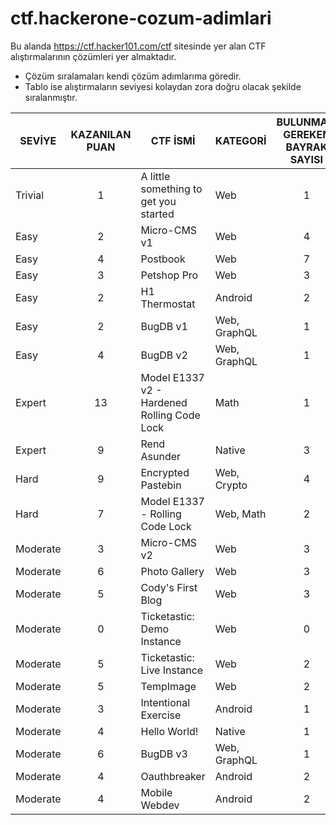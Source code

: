 # ctf.hackerone-cozum-adimlari
Bu alanda https://ctf.hacker101.com/ctf sitesinde yer alan CTF alıştırmalarının çözümleri yer almaktadır.
<ul>
  <li>Çözüm sıralamaları kendi çözüm adımlarıma göredir.</li>
  <li>Tablo ise alıştırmaların seviyesi kolaydan zora doğru olacak şekilde sıralanmıştır.</li>
</ul>

| SEVİYE | KAZANILAN PUAN | CTF İSMİ | KATEGORİ | BULUNMASI GEREKEN BAYRAK SAYISI |
|--------|:---:|----------|----------|:---:|
|Trivial|1|A little something to get you started|Web|	1
|Easy|2|Micro-CMS v1|Web|	4
|Easy|4|Postbook|Web|	7
|Easy|3|Petshop Pro|Web|	3
|Easy|2|H1 Thermostat|Android|	2
|Easy|2|BugDB v1|Web, GraphQL|	1
|Easy|4|BugDB v2|Web, GraphQL|	1
|Expert|13|Model E1337 v2 - Hardened Rolling Code Lock|Math|	1
|Expert|9|Rend Asunder|Native|	3
|Hard|9|Encrypted Pastebin|Web, Crypto|	4
|Hard|7|Model E1337 - Rolling Code Lock|Web, Math|	2
|Moderate|3|Micro-CMS v2|Web|	3
|Moderate|6|Photo Gallery|Web|	3
|Moderate|5|Cody's First Blog|Web|	3
|Moderate|0|Ticketastic: Demo Instance|Web|	0
|Moderate|5|Ticketastic: Live Instance|Web|	2
|Moderate|5|TempImage|Web|	2
|Moderate|3|Intentional Exercise|Android|	1
|Moderate|4|Hello World!|Native|	1
|Moderate|6|BugDB v3|Web, GraphQL|	1
|Moderate|4|Oauthbreaker|Android|	2
|Moderate|4|Mobile Webdev|Android|	2
